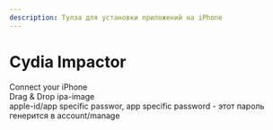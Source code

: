 ```yaml
---
description: Тулза для установки приложений на iPhone
---
```


# Cydia Impactor

Connect your iPhone\
Drag & Drop ipa-image\
apple-id/app specific passwor, app specific password - этот пароль генерится в account/manage
